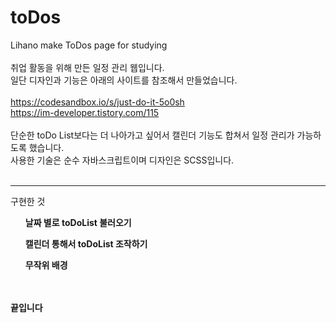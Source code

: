 # toDos
Lihano make ToDos page for studying
<br><br>
취업 활동을 위해 만든 일정 관리 웹입니다.<br>
일단 디자인과 기능은 아래의 사이트를 참조해서 만들었습니다.
<br><br>
https://codesandbox.io/s/just-do-it-5o0sh<br>
https://im-developer.tistory.com/115
<br>
<br>
단순한 toDo List보다는 더 나아가고 싶어서 캘린더 기능도 합쳐서 일정 관리가 가능하도록 했습니다.<br>
사용한 기술은 순수 자바스크립트이며 디자인은 SCSS입니다.<br>
<br>

---

구현한 것
<ol><strong>날짜 별로 toDoList 불러오기<strong></ol>
<ol>캘린더 통해서 toDoList 조작하기</ol>
<ol>무작위 배경</ol>

<br><br>
끝입니다
